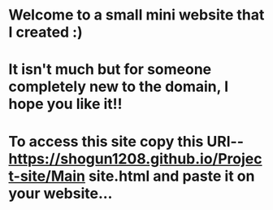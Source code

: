 # Welcome to a small mini website that I created :)
# It isn't much but for someone completely new to the domain, I hope you like it!!
# To access this site copy this URl-- https://shogun1208.github.io/Project-site/Main site.html and paste it on your website...
